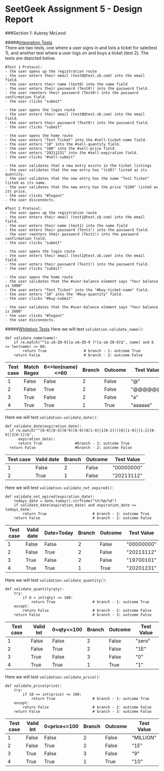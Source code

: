 # SeetGeek Assignment 5 - Design Report  

###Section 1: Aubrey McLeod
  
#####<u>Integration Tests</u>  
There are two tests, one where a user signs in and lists a ticket for sale(test 1), and another test where a user logs on and buys a ticket (test 2).
The tests are depicted below.
```
#Test 1 Protocol:
- the user opens up the registration route
- the user enters their email (test0@test.sb.com) into the email field.
- the user enters their name (test0) into the name field
- the user enters their password (Test0!) into the password field.
- the user reenters their password (Test0!) into the password confirmation field.
- the user clicks "submit"

- the user opens the login route
- the user enters their email (test0@test.sb.com) into the email field.
- the user enters their password (Test0!) into the password field.
- the user clicks "submit"

- the user opens the home route
- the user enters "Test Ticket" into the #sell-ticket-name field.
- the user enters "10" into the #sell-quantity field.
- the user enters "100" into the #sell-price field.
- the user enters "20211231" into the #sell-expiration field.
- the user clicks "#sell-submit"

- the user validates that a new entry exists in the ticket listings
- the user validates that the new entry has "(x10)" listed as its quantity.
- the user validates that the new entry has the name "Test Ticket" listed as its name.
- the user validates that the new entry has the price "$100" listed as its price.
- the user clicks "#logout"
- the user disconnects.
```

```
#Test 2 Protocol:
- the user opens up the registration route
- the user enters their email (test1@test.sb.com) into the email field.
- the user enters their name (test1) into the name field
- the user enters their password (Test1!) into the password field.
- the user reenters their password (Test1!) into the password confirmation field.
- the user clicks "submit"

- the user opens the login route
- the user enters their email (test1@test.sb.com) into the email field.
- the user enters their password (Test1!) into the password field.
- the user clicks "submit"

- the user opens the home route
- the user validates that the #user-balance element says "Your balance is 5000"
- the user enters "Test Ticket" into the "#buy-ticket-name" field.
- the user enters "10" into the "#buy-quantity" field.
- the user clicks "#buy-submit"

- the user validates that the #user-balance element says "Your balance is 3600"
- the user clicks "#logout"
- the user disconnects.
```


  
#####<u>Whitebox Tests</u>
Here we will test `validation.validate_name()`:
```
def validate_name(name):
    if re.match("^[a-zA-Z0-9][a-zA-Z0-9 ]*[a-zA-Z0-9]$", name) and 6 <= len(name) <= 60:
        return True                 # branch - 1: outcome True
    return False                    # branch - 2: outcome False
```
| Test case | Match Regex | 6<=len(name)<=60 | Branch | Outcome | Test Value |
|-----------|-------------|------------------|--------|---------|------------|
| 1 | False | False | 2 | False | "@" |
| 2 | False | True  | 2 | False | "@@@@@@" |
| 3 | True | False | 2 | False | "a" |
| 4 | True | True | 1 | True | "aaaaaa" |

Here we will test `validation.validate_date()`:
```
def validate_date(expiration_date):
  if re.match("^[0-9][0-9][0-9][0-9](0[1-9]|1[0-2])([0][1-9]|[1-2][0-9]|3[0-1])$",
      expiration_date):         
      return True               #branch - 1: outcome True
  return False                  #branch - 2: outcome False
```

| Test case | Valid date | Branch | Outcome | Test Value |
|-----------|------------|--------|---------|------------|
| 1 | False | 2 | False | "00000000" |
| 2 | True  | 1 | False | "20213112" |




Here we will test `validation.validate_not_expired()`:
```
def validate_not_epired(expiration_date):
    todays_date = date.today().strftime("%Y/%m/%d")
    if validate_date(expiration_date) and expiration_date >= todays_date:
        return True                     # branch - 1: outcome True
    return False                        # branch - 2: outcome False
```

| Test case | Valid date | Date>Today | Branch | Outcome | Test Value |
|-----------|-------------|------------|--------|---------|------------|
| 1 | False | False | 2 | False | "00000000" |
| 2 | False | True  | 2 | False | "20213112" |
| 3 | True | False | 2 | False | "19700101" |
| 4 | True | True | 1 | True | "20201231" |

Here we will test `validation.validate_quantity()`:
```
def validate_quantity(qty):
    try:
        if 0 < int(qty) <= 100:
            return True                 # branch - 1: outcome True
    except:
        return False                    # branch - 2: outcome False
    return False                        # branch - 3: outcome False
```
| Test case | Valid Int | 0<qty<=100 | Branch | Outcome | Test Value |
|-----------|-----------|------------|--------|---------|------------|
| 1 | False | False | 2 | False | "zero" |
| 2 | False | True  | 2 | False | "1E" |
| 3 | True | False | 3 | False | "0" |
| 4 | True | True | 1 | True | "1" |

Here we will test `validation.validate_price()`:
```
def validate_price(price):
    try:
        if 10 <= int(price) <= 100:
            return True                 # branch - 1: outcome True
    except:
        return False                    # branch - 2: outcome False
    return False                        # branch - 3: outcome False

```

| Test case | Valid Int | 0<price<=100 | Branch | Outcome | Test Value |
|-----------|-----------|--------------|--------|---------|------------|
| 1 | False | False | 2 | False | "MILLION" |
| 2 | False | True  | 2 | False | "1E" |
| 3 | True | False | 3 | False | "9" |
| 4 | True | True | 1 | True | "10" |